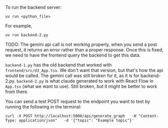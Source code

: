 
To run the backend server:
```
uv run <python_file>
```

For example,
```
uv run backend-2.py
```

TODO: The gemini api call is not working properly, when you send a post request, it returns an error rather than a proper response. Once this is fixed, we need to have the frontend query the backend to get this data.

`backend-1.py` has the old backend that worked with `frontend/src/d3_App.tsx`. We don't want that version, but that's how the api would be called. The gemini call was still broken for it, as it is for backend-2.py. `backend-2.py` is what claude generated to work with React Flow in `App.tsx` (what we want to use). Still broken, but it might be better to work from there.

You can send a test POST request to the endpoint you want to test by running the following in the terminal:

```
curl -X POST http://localhost:5000/api/generate_graph   -H "Content-Type: application/json"   -d '{"topic": "Example topic"}'
```